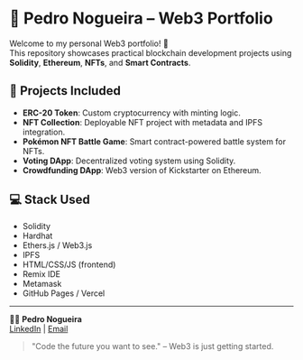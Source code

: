 # 🧠 Pedro Nogueira – Web3 Portfolio

Welcome to my personal Web3 portfolio! 🚀  
This repository showcases practical blockchain development projects using **Solidity**, **Ethereum**, **NFTs**, and **Smart Contracts**.

## 🔗 Projects Included

- **ERC-20 Token**: Custom cryptocurrency with minting logic.
- **NFT Collection**: Deployable NFT project with metadata and IPFS integration.
- **Pokémon NFT Battle Game**: Smart contract-powered battle system for NFTs.
- **Voting DApp**: Decentralized voting system using Solidity.
- **Crowdfunding DApp**: Web3 version of Kickstarter on Ethereum.

## 💻 Stack Used
- Solidity
- Hardhat
- Ethers.js / Web3.js
- IPFS
- HTML/CSS/JS (frontend)
- Remix IDE
- Metamask
- GitHub Pages / Vercel

---

🧑‍💻 **Pedro Nogueira**  
[LinkedIn](https://www.linkedin.com/in/pedro-lopes-nogueira) | [Email](mailto:pedro.lopes.nogueira@hotmail.com)

> "Code the future you want to see." – Web3 is just getting started.
